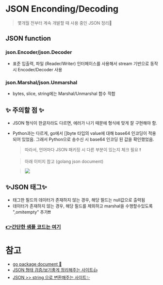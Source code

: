 # JSON Enconding/Decoding
> 몇개월 전부터 계속 개발할 때 사용 중인 JSON 정리📝

## JSON function
### json.Encoder/json.Decoder
+ 표준 입출력, 파일 (Reader/Writer) 인터페이스를 사용해서 stream 기반으로 동작시 Encoder/Decoder 사용   

### json.Marshal/json.Unmarshal
+  bytes, slice, string에는 Marshal/Unmarshal 함수 적합   
 

## ✨ 주의할 점 ✨

   + JSON 형식이 한글자라도 다르면, 에러가 나기 때문에 형식에 맞게 잘 구현해야 함.   

   + Python과는 다르게, go에서 []byte 타입의 value에 대해 base64 인코딩이 적용 되어 있었음. 그래서 Python으로 송수신 시 base64 인코딩 된 값을 확인했었음.   
  

      > 따라서, 언어마다 JSON 패키징 시 다른 부분이 있는지 체크 필요 ❗    

      > 아래 이미지 참고 (golang json document)

      > <img src="https://user-images.githubusercontent.com/72974863/141250417-a3151ce5-a169-4a2c-b580-8a7548ea34d5.png">   

## ✨JSON 태그✨
+ 태그한 필드의 데이터가 존재하지 않는 경우, 해당 필드는 null값으로 출력됨
+ 데이터가 존재하지 않는 경우, 해당 필드를 제외하고 marshal을 수행할수있도록 ",omitempty" 추가❗❗

### [👉간단한 샘플 코드는 여기](https://github.com/sujiny-tech/TIL/blob/main/programming/Golang/JSON/JSON_example.go)    


# 참고
+ [go package document 💫](https://pkg.go.dev/encoding/json)
+ [JSON 형태 검증/보기좋게 정리해주는 사이트👍](https://jsonlint.com/)
+ [JSON >> string 으로 변환해주는 사이트✨](https://jsontostring.com/)
